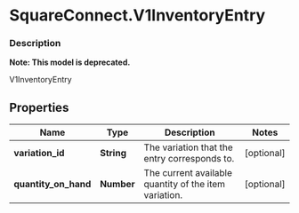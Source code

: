 # SquareConnect.V1InventoryEntry

### Description
**Note: This model is deprecated.**

V1InventoryEntry

## Properties
Name | Type | Description | Notes
------------ | ------------- | ------------- | -------------
**variation_id** | **String** | The variation that the entry corresponds to. | [optional] 
**quantity_on_hand** | **Number** | The current available quantity of the item variation. | [optional] 


